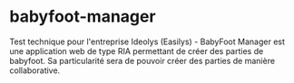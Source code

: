 # babyfoot-manager
Test technique pour l'entreprise Ideolys (Easilys) - BabyFoot Manager est une application web de type RIA permettant de créer des parties de babyfoot. Sa particularité sera de pouvoir créer des parties de manière collaborative.
